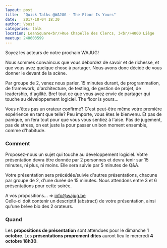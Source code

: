 ```yaml
---
layout: post
title:  "Quick Talks @WAJUG - The Floor Is Yours"
date:   2017-10-04 18:30
author: Vous!
categories: talk
location: LeanSquare<br/>Rue Chapelle des Clercs, 3<br/>4000 Liège
meetup: 240603599
---
```


Soyez les acteurs de notre prochain WAJUG! 

Nous sommes convaincus que vous débordez de savoir et de richesse, et que vous avez quelque chose à partager. Nous avons donc décidé de vous donner le devant de la scène. 

Par groupe de 2, venez nous parler, 15 minutes durant, de programmation, de framework, d'architecture, de testing, de gestion de projet, de leadership, d'agilité. Bref tout ce que vous avez envie de partager qui touche au développement logiciel. The floor is yours... 

Vous n'êtes pas un orateur confirmé? C'est peut-être même votre première expérience en tant que telle? Peu importe, vous êtes le bienvenu. Et pas de panique, on fera tout pour que vous vous sentiez à l'aise. Pas de jugement, pas de stress, on est juste la pour passer un bon moment ensemble, comme d'habitude.

### Comment
Proposez-nous un sujet qui touche au développement logiciel. 
Votre présentation devra être donnée par 2 personnes et devra tenir sur 15 minutes, ni plus, ni moins. Elle sera suivie par 5 minutes de Q&A. 

Votre présentation sera précédée/suivie d'autres présentations, chacune par groupe de 2, d'une durée de 15 minutes.
Nous attendons entre 3 et 6 présentations pour cette soirée.

A vos propositions... => [info@wajug.be](mailto:info@wajug.be) <br/>
Celle-ci doit contenir un descriptif (abstract) de votre présentation, ainsi qu'une brève bio des 2 orateurs.

### Quand 
Les **propositions de présentation** sont attendues pour le dimanche **1 octobre**.
Les **présentations proprement dites** auront lieu le mercredi **4 octobre 18h30**.



